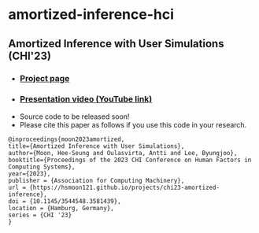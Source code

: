 # amortized-inference-hci

## Amortized Inference with User Simulations (CHI'23)

- ### [Project page](https://hsmoon121.github.io/projects/chi23-amortized-inference/index.html)
- ### [Presentation video (YouTube link)](https://www.youtube.com/watch?v=Lx9jKuzsASA)
- Source code to be released soon!
- Please cite this paper as follows if you use this code in your research.

```
@inproceedings{moon2023amortized,
title={Amortized Inference with User Simulations},
author={Moon, Hee-Seung and Oulasvirta, Antti and Lee, Byungjoo},
booktitle={Proceedings of the 2023 CHI Conference on Human Factors in Computing Systems},
year={2023},
publisher = {Association for Computing Machinery},
url = {https://hsmoon121.github.io/projects/chi23-amortized-inference},
doi = {10.1145/3544548.3581439},
location = {Hamburg, Germany},
series = {CHI '23}
}
```

